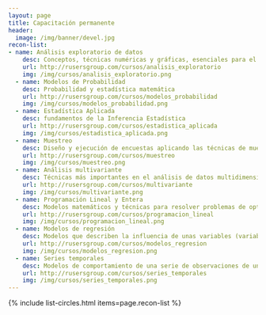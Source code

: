 ```yaml
---
layout: page
title: Capacitación permanente
header:
  image: /img/banner/devel.jpg
recon-list:
- name: Análisis exploratorio de datos
    desc: Conceptos, técnicas numéricas y gráficas, esenciales para el descubrimiento y entendimiento de las estructuras y relaciones contenidas en un conjunto de datos.
    url: http://rusersgroup.com/cursos/analisis_exploratorio
    img: /img/cursos/analisis_exploratorio.png    
  - name: Modelos de Probabilidad
    desc: Probabilidad y estadística matemática
    url: http://rusersgroup.com/cursos/modelos_probabilidad
    img: /img/cursos/modelos_probabilidad.png
  - name: Estadística Aplicada
    desc: fundamentos de la Inferencia Estadística
    url: http://rusersgroup.com/cursos/estadistica_aplicada
    img: /img/cursos/estadistica_aplicada.png
  - name: Muestreo
    desc: Diseño y ejecución de encuestas aplicando las técnicas de muestreo probabilístico
    url: http://rusersgroup.com/cursos/muestreo
    img: /img/cursos/muestreo.png
  - name: Análisis multivariante
    desc: Técnicas más importantes en el análisis de datos multidimensionales
    url: http://rusersgroup.com/cursos/multivariante
    img: /img/cursos/multivariante.png
  - name: Programación Lineal y Entera
    desc: Modelos matemáticos y técnicas para resolver problemas de optimización y de toma de decisiones.
    url: http://rusersgroup.com/cursos/programacion_lineal
    img: /img/cursos/programacion_lineal.png
  - name: Modelos de regresión
    desc: Modelos que describen la influencia de unas variables (variables explicativas) sobre otra variable (variable respuesta)   
    url: http://rusersgroup.com/cursos/modelos_regresion
    img: /img/cursos/modelos_regresion.png 
  - name: Series temporales
    desc: Modelos de comportamiento de una serie de observaciones de una variable tomadas secuencialmente a lo largo del tiempo.
    url: http://rusersgroup.com/cursos/series_temporales
    img: /img/cursos/series_temporales.png
---
```


{% include list-circles.html items=page.recon-list %}
